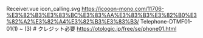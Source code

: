 Receiver.vue
  icon_calling.svg
    https://icooon-mono.com/11706-%E3%82%B3%E3%83%BC%E3%83%AA%E3%83%B3%E3%82%B0%E3%82%A2%E3%82%A4%E3%82%B3%E3%83%B3/
  Telephone-DTMF01-01(1) ~ (3) # クレジット必要
    https://otologic.jp/free/se/phone01.html